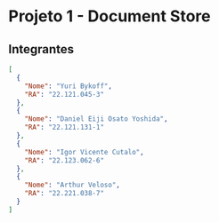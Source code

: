 # Projeto 1 - Document Store 

<h2>Integrantes</h2>

```json
[
  {
    "Nome": "Yuri Bykoff",
    "RA": "22.121.045-3"
  },
  {
    "Nome": "Daniel Eiji Osato Yoshida",
    "RA": "22.121.131-1"
  },
  {
    "Nome": "Igor Vicente Cutalo",
    "RA": "22.123.062-6"
  },
  {
    "Nome": "Arthur Veloso",
    "RA": "22.221.038-7"
  }
]
```
